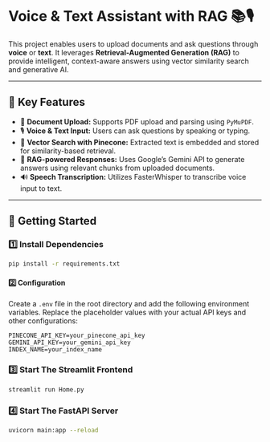 # Voice & Text Assistant with RAG 📚🎙️

This project enables users to upload documents and ask questions through **voice** or **text**. It leverages **Retrieval-Augmented Generation (RAG)** to provide intelligent, context-aware answers using vector similarity search and generative AI.

---

## 🧠 Key Features

- 📄 **Document Upload:** Supports PDF upload and parsing using `PyMuPDF`.
- 🎙️ **Voice & Text Input:** Users can ask questions by speaking or typing.
- 🧮 **Vector Search with Pinecone:** Extracted text is embedded and stored for similarity-based retrieval.
- 🤖 **RAG-powered Responses:** Uses Google’s Gemini API to generate answers using relevant chunks from uploaded documents.
- 🔊 **Speech Transcription:** Utilizes FasterWhisper to transcribe voice input to text.

---

## 🚀 Getting Started

### 1️⃣ Install Dependencies
```bash
pip install -r requirements.txt
```
#### 2️⃣ Configuration
Create a `.env` file in the root directory and add the following environment variables. Replace the placeholder values with your actual API keys and other configurations:

```env
PINECONE_API_KEY=your_pinecone_api_key
GEMINI_API_KEY=your_gemini_api_key
INDEX_NAME=your_index_name
```

### 3️⃣ Start The Streamlit Frontend
```bash
streamlit run Home.py
```

### 4️⃣ Start The FastAPI Server
```bash
uvicorn main:app --reload
```
